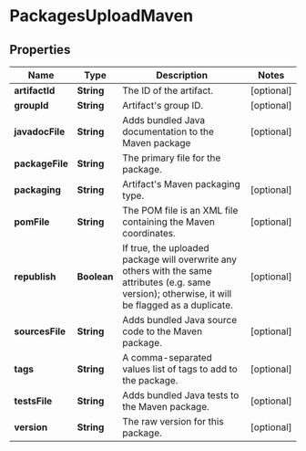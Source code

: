
# PackagesUploadMaven

## Properties
Name | Type | Description | Notes
------------ | ------------- | ------------- | -------------
**artifactId** | **String** | The ID of the artifact. |  [optional]
**groupId** | **String** | Artifact&#39;s group ID. |  [optional]
**javadocFile** | **String** | Adds bundled Java documentation to the Maven package |  [optional]
**packageFile** | **String** | The primary file for the package. | 
**packaging** | **String** | Artifact&#39;s Maven packaging type. |  [optional]
**pomFile** | **String** | The POM file is an XML file containing the Maven coordinates. |  [optional]
**republish** | **Boolean** | If true, the uploaded package will overwrite any others with the same attributes (e.g. same version); otherwise, it will be flagged as a duplicate. |  [optional]
**sourcesFile** | **String** | Adds bundled Java source code to the Maven package. |  [optional]
**tags** | **String** | A comma-separated values list of tags to add to the package. |  [optional]
**testsFile** | **String** | Adds bundled Java tests to the Maven package. |  [optional]
**version** | **String** | The raw version for this package. |  [optional]



